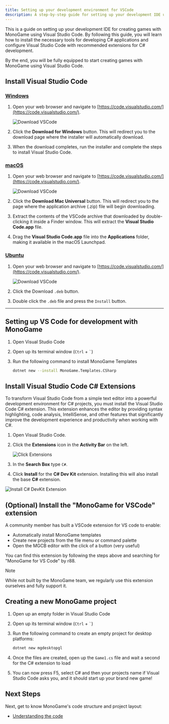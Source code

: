 ```yaml
---
title: Setting up your development environment for VSCode
description: A step-by-step guide for setting up your development IDE using VSCode
---
```


This is a guide on setting up your development IDE for creating games with MonoGame using Visual Studio Code. By following this guide, you will learn how to install the necessary tools for developing C# applications and configure Visual Studio Code with recommended extensions for C# development.

By the end, you will be fully equipped to start creating games with MonoGame using Visual Studio Code.

## Install Visual Studio Code

### [Windows](#tab/windows)

1. Open your web browser and navigate to [https://code.visualstudio.com/](https://code.visualstudio.com/).

    ![Download VSCode](./images/1_setting_up_your_development_environment/vscode/windows/download-vscode.png)

2. Click the **Download for Windows** button.  This will redirect you to the download page where the installer will automatically download.
3. When the download completes, run the installer and complete the steps to install Visual Studio Code.

### [macOS](#tab/macos)

1. Open your web browser and navigate to [https://code.visualstudio.com/](https://code.visualstudio.com/).

    ![Download VSCode](./images/1_setting_up_your_development_environment/vscode/mac/download-vscode.png)

2. Click the **Download Mac Universal** button.  This will redirect you to the page where the application archive (.zip) file will begin downloading.
3. Extract the contents of the VSCode archive that downloaded by double-clicking it inside a Finder window.  This will extract the **Visual Studio Code.app** file.
4. Drag the **Visual Studio Code.app** file into the **Applications** folder, making it available in the macOS Launchpad.

### [Ubuntu](#tab/ubuntu)

1. Open your web browser and navigate to [https://code.visualstudio.com/](https://code.visualstudio.com/).

    ![Download VSCode](./images/1_setting_up_your_development_environment/vscode/linux/download-vscode.png)

2. Click the Download `.deb` button.
3. Double click the `.deb` file and press the `Install` button.

---

## Setting up VS Code for development with MonoGame

1. Open Visual Studio Code
1. Open up its terminal window (`Ctrl` + `` ` ``)
1. Run the following command to install MonoGame Templates

    ```sh
    dotnet new --install MonoGame.Templates.CSharp
    ```

## Install Visual Studio Code C# Extensions

To transform Visual Studio Code from a simple text editor into a powerful development environment for C# projects, you must install the Visual Studio Code C# extension. This extension enhances the editor by providing syntax highlighting, code analysis, IntelliSense, and other features that significantly improve the development experience and productivity when working with C#.

1. Open Visual Studio Code.
2. Click the **Extensions** icon in the **Activity Bar** on the left.

    ![Click Extensions](./images/1_setting_up_your_development_environment/vscode/click-extensions.png)

3. In the **Search Box** type `C#`.
4. Click **Install** for the **C# Dev Kit** extension.  Installing this will also install the base **C#** extension.

![Install C# DevKit Extension](./images/1_setting_up_your_development_environment/vscode/install-devkit.png)

## (Optional) Install the "MonoGame for VSCode" extension

A community member has built a VSCode extension for VS code to enable:

- Automatically install MonoGame templates
- Create new projects from the file menu or command palette
- Open the MGCB editor with the click of a button (very useful)

You can find this extension by following the steps above and searching for "MonoGame for VS Code" by r88.

> [!NOTE]
> While not built by the MonoGame team, we regularly use this extension ourselves and fully support it.

## Creating a new MonoGame project

1. Open up an empty folder in Visual Studio Code
2. Open up its terminal window (`Ctrl` + `` ` ``)
3. Run the following command to create an empty project for desktop platforms:

    ```sh
    dotnet new mgdesktopgl
    ```

4. Once the files are created, open up the `Game1.cs` file and wait a second for the C# extension to load
5. You can now press F5, select C# and then your projects name if Visual Studio Code asks you, and it should start up your brand new game!

## Next Steps

Next, get to know MonoGame's code structure and project layout:

- [Understanding the code](3_understanding_the_code.md)
